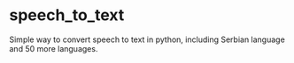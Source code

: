# speech_to_text
Simple way to convert speech to text in python, including Serbian language and 50 more languages.
